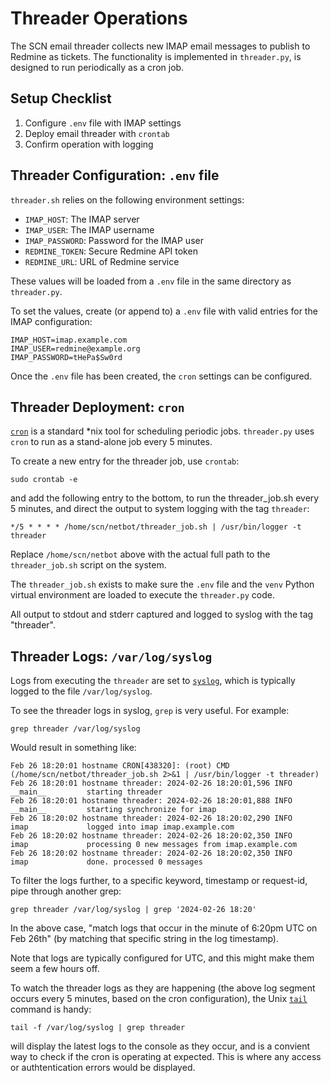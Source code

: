 # Threader Operations

The SCN email threader collects new IMAP email messages to publish to Redmine as tickets. The functionality is implemented in `threader.py`, is designed to run periodically as a cron job.

## Setup Checklist

1. Configure `.env` file with IMAP settings
2. Deploy email threader with `crontab`
3. Confirm operation with logging


## Threader Configuration: `.env` file

`threader.sh` relies on the following environment settings:
* `IMAP_HOST`: The IMAP server
* `IMAP_USER`: The IMAP username
* `IMAP_PASSWORD`: Password for the IMAP user
* `REDMINE_TOKEN`: Secure Redmine API token
* `REDMINE_URL`: URL of Redmine service

These values will be loaded from a `.env` file in the same directory as `threader.py`.

To set the values, create (or append to) a `.env` file with valid entries for the IMAP configuration:
```
IMAP_HOST=imap.example.com
IMAP_USER=redmine@example.org
IMAP_PASSWORD=tHePa$Sw0rd
```

Once the `.env` file has been created, the `cron` settings can be configured.


## Threader Deployment: `cron`

[`cron`](https://en.wikipedia.org/wiki/Cron) is a standard *nix tool for scheduling periodic jobs. `threader.py` uses `cron` to run as a stand-alone job every 5 minutes.

To create a new entry for the threader job, use `crontab`:
```
sudo crontab -e
```

and add the following entry to the bottom, to run the threader_job.sh every 5 minutes, and direct the output to system logging with the tag `threader`:
```
*/5 * * * * /home/scn/netbot/threader_job.sh | /usr/bin/logger -t threader
```

Replace `/home/scn/netbot` above with the actual full path to the `threader_job.sh` script on the system.

The `threader_job.sh` exists to make sure the `.env` file and the `venv` Python virtual environment are loaded to execute the `threader.py` code.

All output to stdout and stderr captured and logged to syslog with the tag "threader".


## Threader Logs: `/var/log/syslog`

Logs from executing the `threader` are set to [`syslog`](https://en.wikipedia.org/wiki/Syslog), which is typically logged to the file `/var/log/syslog`.

To see the threader logs in syslog, `grep` is very useful. For example:

`grep threader /var/log/syslog`

Would result in something like:
```
Feb 26 18:20:01 hostname CRON[438320]: (root) CMD (/home/scn/netbot/threader_job.sh 2>&1 | /usr/bin/logger -t threader)
Feb 26 18:20:01 hostname threader: 2024-02-26 18:20:01,596 INFO     __main__         starting threader
Feb 26 18:20:01 hostname threader: 2024-02-26 18:20:01,888 INFO     __main__         starting synchronize for imap
Feb 26 18:20:02 hostname threader: 2024-02-26 18:20:02,290 INFO     imap             logged into imap imap.example.com
Feb 26 18:20:02 hostname threader: 2024-02-26 18:20:02,350 INFO     imap             processing 0 new messages from imap.example.com
Feb 26 18:20:02 hostname threader: 2024-02-26 18:20:02,350 INFO     imap             done. processed 0 messages
```

To filter the logs further, to a specific keyword, timestamp or request-id, pipe through another grep:

`grep threader /var/log/syslog | grep '2024-02-26 18:20'`

In the above case, "match logs that occur in the minute of 6:20pm UTC on Feb 26th" (by matching that specific string in the log timestamp).

Note that logs are typically configured for UTC, and this might make them seem a few hours off.

To watch the threader logs as they are happening (the above log segment occurs every 5 minutes, based on the cron configuration), the Unix [`tail`](https://en.wikipedia.org/wiki/Tail_(Unix)) command is handy:

`tail -f /var/log/syslog | grep threader`

will display the latest logs to the console as they occur, and is a convient way to check if the cron is operating at expected. This is where any access or authtentication errors would be displayed.